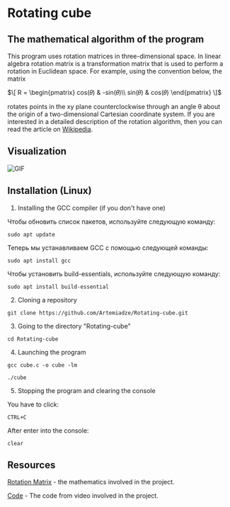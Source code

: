 # Rotating cube

## The mathematical algorithm of the program

This program uses rotation matrices in three-dimensional space. In linear algebra rotation matrix is a transformation matrix that is used to perform a rotation in Euclidean space. For example, using the convention below, the matrix

$\[
    R = 
    \begin{pmatrix}
    cos(𝜃) & -sin(𝜃)\\
    sin(𝜃) & cos(𝜃)
    \end{pmatrix} 
\]$

rotates points in the xy plane counterclockwise through an angle θ about the origin of a two-dimensional Cartesian coordinate system.
If you are interested in a detailed description of the rotation algorithm, then you can read the article on [Wikipedia](https://en.wikipedia.org/wiki/Rotation_matrix).

## Visualization

![GIF](IMG_9598.gif)
## Installation (Linux)
1. Installing the GCC compiler (if you don't have one)

Чтобы обновить список пакетов, используйте следующую команду:

```sudo apt update```

Теперь мы устанавливаем GCC с помощью следующей команды:

```sudo apt install gcc```

Чтобы установить build-essentials, используйте следующую команду:

```sudo apt install build-essential```

2. Cloning a repository

```git clone https://github.com/Artemiadze/Rotating-cube.git```

3. Going to the directory "Rotating-cube"

```cd Rotating-cube```

4. Launching the program

```gcc cube.c -o cube -lm```

```./cube```

 5. Stopping the program and clearing the console

 You have to click:

 ```CTRL+C```

 After  enter into the console:

 ```clear```

 ## Resources

 [Rotation Matrix](https://en.wikipedia.org/wiki/Rotation_matrix) - the mathematics involved in the project.

 [Code](https://www.youtube.com/watch?v=p09i_hoFdd0) - The code from video involved in the project.